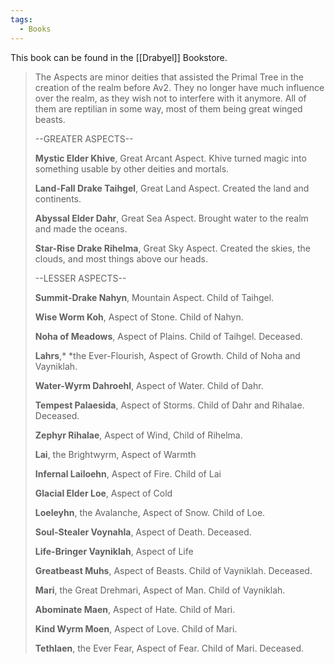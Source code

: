 ```yaml
---
tags:
  - Books
---
```


This book can be found in the [[Drabyel]] Bookstore.

> The Aspects are minor deities that assisted the Primal Tree in the creation of the realm before Av2. They no longer have much influence over the realm, as they wish not to interfere with it anymore. All of them are reptilian in some way, most of them being great winged beasts.
>
> --GREATER ASPECTS--
>
> **Mystic Elder Khive**, Great Arcant Aspect. Khive turned magic into something usable by other deities and mortals.
>
> **Land-Fall Drake Taihgel**, Great Land Aspect. Created the land and continents.
>
> **Abyssal Elder Dahr**, Great Sea Aspect. Brought water to the realm and made the oceans.
>
> **Star-Rise Drake Rihelma**, Great Sky Aspect. Created the skies, the clouds, and most things above our heads.
>
>  
>
> --LESSER ASPECTS--
>
> **Summit-Drake Nahyn**, Mountain Aspect. Child of Taihgel.
>
> **Wise Worm Koh**, Aspect of Stone. Child of Nahyn.
>
> **Noha of Meadows**, Aspect of Plains. Child of Taihgel. Deceased.
>
> **Lahrs**,* *the Ever-Flourish, Aspect of Growth. Child of Noha and Vayniklah.
>
> **Water-Wyrm Dahroehl**, Aspect of Water. Child of Dahr.
>
> **Tempest Palaesida**, Aspect of Storms. Child of Dahr and Rihalae. Deceased.
>
> **Zephyr Rihalae**, Aspect of Wind, Child of Rihelma.
>
> **Lai**, the Brightwyrm, Aspect of Warmth
>
> **Infernal Lailoehn**, Aspect of Fire. Child of Lai
>
> **Glacial Elder Loe**, Aspect of Cold
>
> **Loeleyhn**, the Avalanche, Aspect of Snow. Child of Loe.
>
> **Soul-Stealer Voynahla**, Aspect of Death. Deceased.
>
> **Life-Bringer Vayniklah**, Aspect of Life
>
> **Greatbeast Muhs**, Aspect of Beasts. Child of Vayniklah. Deceased.
>
> **Mari**, the Great Drehmari, Aspect of Man. Child of Vayniklah.
>
> **Abominate Maen**, Aspect of Hate. Child of Mari.
>
> **Kind Wyrm Moen**, Aspect of Love. Child of Mari.
>
> **Tethlaen**, the Ever Fear, Aspect of Fear. Child of Mari. Deceased.

